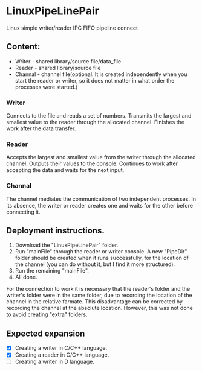 # LinuxPipeLinePair
Linux simple writer/reader IPC FIFO pipeline connect


## Content:
- Writer - shared library/source file/data_file
- Reader - shared library/source file
- Channal - channel file(optional. It is created independently when you start the reader or writer, so it does not matter in what order the processes were started.)

### Writer
Connects to the file and reads a set of numbers. Transmits the largest and smallest value to the reader through the allocated channel.
Finishes the work after the data transfer.

### Reader
Accepts the largest and smallest value from the writer through the allocated channel. Outputs their values to the console.
Continues to work after accepting the data and waits for the next input.

### Channal
The channel mediates the communication of two independent processes. In its absence, the writer or reader creates one and waits for the other before connecting it.

## Deployment instructions.

1. Download the "LinuxPipeLinePair" folder.
2. Run "mainFile" through the reader or writer console. A new "PipeDir" folder should be created when it runs successfully, for the location of the channel (you can do without it, but I find it more structured).
3. Run the remaining "mainFile".
4. All done.

For the connection to work it is necessary that the reader's folder and the writer's folder were in the same folder, due to recording the location of the channel in the relative farmate. This disadvantage can be corrected by recording the channel at the absolute location. However, this was not done to avoid creating "extra" folders.

## Expected expansion

- [X] Creating a writer in C/C++ language.
- [X] Creating a reader in C/C++ language.
- [ ] Creating a writer in D language.
